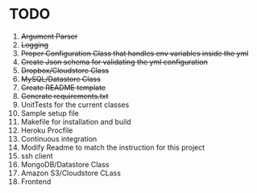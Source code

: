 # TODO
1. ~~Argument Parser~~
1. ~~Logging~~
1. ~~Proper Configuration Class that handles env variables inside the yml~~
1. ~~Create Json schema for validating the yml configuration~~
1. ~~Dropbox/Cloudstore Class~~
1. ~~MySQL/Datastore Class~~
1. ~~Create README template~~
1. ~~Generate requirements.txt~~
1. UnitTests for the current classes
1. Sample setup file
1. Makefile for installation and build
1. Heroku Procfile
1. Continuous integration
1. Modify Readme to match the instruction for this project
1. ssh client
1. MongoDB/Datastore Class
1. Amazon S3/Cloudstore CLass
1. Frontend
